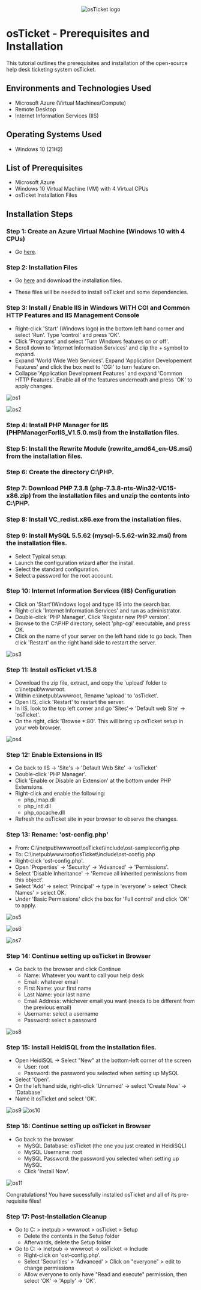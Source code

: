 <p align="center">
<img src="https://i.imgur.com/Clzj7Xs.png" alt="osTicket logo"/>
</p>

<h1>osTicket - Prerequisites and Installation</h1>
This tutorial outlines the prerequisites and installation of the open-source help desk ticketing system osTicket.<br />




<h2>Environments and Technologies Used</h2>

- Microsoft Azure (Virtual Machines/Compute)
- Remote Desktop
- Internet Information Services (IIS)

<h2>Operating Systems Used </h2>

- Windows 10</b> (21H2)

<h2>List of Prerequisites</h2>

- Microsoft Azure
- Windows 10 Virtual Machine (VM) with 4 Virtual CPUs
- osTicket Installation Files


<h2>Installation Steps</h2>

<h3> Step 1: Create an Azure Virtual Machine (Windows 10 with 4 CPUs)</h3>

- Go [here](https://portal.azure.com/).

<h3> Step 2: Installation Files</h3>

- Go [here](https://drive.google.com/drive/u/0/folders/1APMfNyfNzcxZC6EzdaNfdZsUwxWYChf6) and download the installation files.

- These files will be needed to install osTicket and some dependencies.

<h3>Step 3: Install / Enable IIS in Windows WITH CGI and Common HTTP Features and IIS Management Console</h3>

- Right-click 'Start' (Windows logo) in the bottom left hand corner and select 'Run'. Type 'control' and press 'OK'.
- Click 'Programs' and select 'Turn Windows features on or off'.
- Scroll down to 'Internet Information Services' and clip the + symbol to expand.
- Expand 'World Wide Web Services'. Expand 'Application Developement Features' and click the box next to 'CGI' to turn feature on.
- Collapse 'Application Development Features' and expand 'Common HTTP Features'. Enable all of the features underneath and press 'OK' to apply changes.


![os1](https://github.com/user-attachments/assets/8f894229-465c-46ef-96f9-a0241ef86ad8)

![os2](https://github.com/user-attachments/assets/e6cac2e8-8a62-4e54-b528-fdbeaa46a855)




<h3>Step 4: Install PHP Manager for IIS (PHPManagerForIIS_V1.5.0.msi) from the installation files.
</h3>

<h3>Step 5: Install the Rewrite Module (rewrite_amd64_en-US.msi) from the installation files.
</h3>

<h3>Step 6: Create the directory C:\PHP.
</h3>

<h3>Step 7: Download PHP 7.3.8 (php-7.3.8-nts-Win32-VC15-x86.zip) from the installation files and unzip the contents into C:\PHP.
</h3>

<h3>Step 8: Install VC_redist.x86.exe from the installation files.
</h3>

<h3>Step 9: Install MySQL 5.5.62 (mysql-5.5.62-win32.msi) from the installation files.</h3>

- Select Typical setup.
- Launch the configuration wizard after the install.
- Select the standard configuration.
- Select a password for the root account.

<h3>Step 10: Internet Information Services (IIS) Configuration</h3>

- Click on 'Start'(Windows logo) and type IIS into the search bar.
- Right-click 'Internet Information Services' and run as administrator.
- Double-click 'PHP Manager'. Click 'Register new PHP version'.
- Browse to the C:\PHP directory, select 'php-cgi' executable, and press OK.
- Click on the name of your server on the left hand side to go back. Then click 'Restart' on the right hand side to restart the server.

![os3](https://github.com/user-attachments/assets/c4ea48b6-e9f8-4d02-b667-f56b2f173236)

<h3>Step 11: Install osTicket v1.15.8</h3>

- Download the zip file, extract, and copy the 'upload' folder to c:\inetpub\wwwroot.
- Within c:\inetpub\wwwroot, Rename 'upload' to 'osTicket'.
- Open IIS, click 'Restart' to restart the server.
- In IIS, look to the top left corner and go 'Sites'-> 'Default web Site' -> 'osTicket'.
- On the right, click 'Browse *:80'. This will bring up osTicket setup in your web browser.

![os4](https://github.com/user-attachments/assets/85e2301f-ddb7-4998-b0a1-43e21ee211e8)

<h3>Step 12: Enable Extensions in IIS</h3>

- Go back to IIS -> 'Site's -> 'Default Web Site' -> 'osTicket'
- Double-click 'PHP Manager'.
- Click 'Enable or Disable an Extension' at the bottom under PHP Extensions.
- Right-click and enable the following:
    - php_imap.dll
    - php_intl.dll
    - php_opcache.dll
- Refresh the osTicket site in your browser to observe the changes.

<h3>Step 13: Rename: 'ost-config.php'</h3>

- From: C:\inetpub\wwwroot\osTicket\include\ost-sampleconfig.php
- To: C:\inetpub\wwwroot\osTicket\include\ost-config.php
- Right-click 'ost-config.php'.
- Open 'Properties' -> 'Security' -> 'Advanced' -> 'Permissions'.
- Select 'Disable Inheritance' -> 'Remove all inherited permissions from this object'.
- Select 'Add' -> select 'Principal' -> type in 'everyone' > select 'Check Names' > select OK.
- Under 'Basic Permissions' click the box for 'Full control' and click 'OK' to apply.

![os5](https://github.com/user-attachments/assets/9ebf7796-12e2-408d-bcce-5a96777ff3ec)

![os6](https://github.com/user-attachments/assets/120510c9-48d6-4f8e-b0b7-0662f6619823)

![os7](https://github.com/user-attachments/assets/3a9828e5-9b79-460d-9588-43b73567a780)

<h3>Step 14: Continue setting up osTicket in Browser</h3>

- Go back to the browser and click Continue
  - Name: Whatever you want to call your help desk
  - Email: whatever email 
  - First Name: your first name
  - Last Name: your last name
  - Email Address: whichever email you want (needs to be different from the previous email)
  - Username: select a username 
  - Password: select a passowrd
 
![os8](https://github.com/user-attachments/assets/25a61db1-57ad-4607-a268-e2097e0d111c)

<h3>Step 15: Install HeidiSQL from the installation files.</h3>

- Open HeidiSQL -> Select "New" at the bottom-left corner of the screen
   - User: root
   - Password: the password you selected when setting up MySQL
- Select 'Open'.
- On the left hand side, right-click 'Unnamed' -> select 'Create New' -> 'Database'
- Name it osTicket and select 'OK'.

![os9](https://github.com/user-attachments/assets/d86eb6c4-ff45-4cac-a51b-758be3763b98)
![os10](https://github.com/user-attachments/assets/44687039-3b7f-43a1-a8c1-d74f99f5d0eb)

<h3>Step 16: Continue setting up osTicket in Browser</h3>

- Go back to the browser
	- MySQL Database: osTicket (the one you just created in HeidiSQL)
	- MySQL Username: root
	- MySQL Password: the password you selected when setting up MySQL
	- Click 'Install Now'.

![os11](https://github.com/user-attachments/assets/b1fc524f-7462-4e9e-8f13-d29219b897ed)

Congratulations! You have sucessfully installed osTicket and all of its pre-requisite files!


<h3>Step 17: Post-Installation Cleanup</h3>

- Go to C: > inetpub > wwwroot > osTicket > Setup
    - Delete the contents in the Setup folder
    - Afterwards, delete the Setup folder
- Go to C: -> Inetpub -> wwwroot -> osTicket -> Include
    - Right-click on 'ost-config.php'. 
    - Select 'Securities' > 'Advanced' > Click on "everyone" > edit to change permissions
	- Allow everyone to only have "Read and execute" permission, then select 'OK' -> 'Apply' -> 'OK'.


























